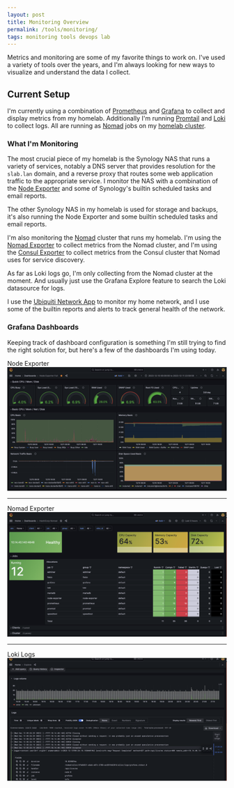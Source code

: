 ```yaml
---
layout: post
title: Monitoring Overview
permalink: /tools/monitoring/
tags: monitoring tools devops lab
---
```


Metrics and monitoring are some of my favorite things to work on. I've used a variety of tools over the years, and I'm always looking for new ways to visualize and understand the data I collect.

## Current Setup

I'm currently using a combination of [Prometheus](https://prometheus.io/) and [Grafana](https://grafana.com/) to collect and display metrics from my homelab. Additionally I'm running [Promtail](https://grafana.com/docs/loki/latest/send-data/promtail/) and [Loki](https://grafana.com/docs/loki/latest/) to collect logs. All are running as [Nomad](https://developer.hashicorp.com/nomad/docs) jobs on my [homelab cluster](/overview/homelab/).


### What I'm Monitoring

The most crucial piece of my homelab is the Synology NAS that runs a variety of services, notably a DNS server that provides resolution for the `slab.lan` domain, and a reverse proxy that routes some web application traffic to the appropriate service. I monitor the NAS with a combination of the [Node Exporter](https://synocommunity.com/package/node-exporter) and some of Synology's builtin scheduled tasks and email reports.

The other Synology NAS in my homelab is used for storage and backups, it's also running the Node Exporter and some builtin scheduled tasks and email reports.

I'm also monitoring the [Nomad](https://www.nomadproject.io/) cluster that runs my homelab. I'm using the [Nomad Exporter]() to collect metrics from the Nomad cluster, and I'm using the [Consul Exporter]() to collect metrics from the Consul cluster that Nomad uses for service discovery.

As far as Loki logs go, I'm only collecting from the Nomad cluster at the moment. And usually just use the Grafana Explore feature to search the Loki datasource for logs.

I use the [Ubiquiti Network App]() to monitor my home network, and I use some of the builtin reports and alerts to track general health of the network.

### Grafana Dashboards

Keeping track of dashboard configuration is something I'm still trying to find the right solution for, but here's a few of the dashboards I'm using today.

Node Exporter
[![Node Exporter](/images/monitoring/node-exporter.png)](/images/monitoring/node-exporter.png)

<hr>

Nomad Exporter
[![Nomad Exporter](/images/monitoring/nomad-exporter.png)](/images/monitoring/nomad-exporter.png)

<hr>

Loki Logs
[![Loki Logs](/images/monitoring/loki-logs.png)](/images/monitoring/loki-logs.png)